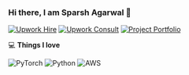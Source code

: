 <!-- <img align="right" src="https://github.com/rajaprerak/rajaprerak/blob/master/developer.gif" alt="Coder GIF" width="420" height="330"> -->



### Hi there, I am Sparsh Agarwal 👋
<!-- ![](https://komarev.com/ghpvc/?username=sparsh-ai&color=yellow&style=flat-square) -->
[![Upwork Hire](https://img.shields.io/badge/Upwork-Hire%20me-blue?style=flat-square&logo=Upwork&logoColor=white&link=https://www.upwork.com/workwith/sparsh)](https://www.upwork.com/workwith/sparsh)
[![Upwork Consult](https://img.shields.io/badge/Upwork-Book%20consultation-blue?style=flat-square&logo=Upwork&logoColor=white&link=https://www.upwork.com/services/product/consultation-1482328258385178624)](https://www.upwork.com/services/product/consultation-1482328258385178624)
[![Project Portfolio](https://img.shields.io/badge/Projects-View%20portfolio-yellowgreen?style=flat-square&logo=appveyor&logoColor=white&link=https://colourful-mammal.super.site/)](https://colourful-mammal.super.site/)

💻 **Things I love**
<!-- - Python <img src="https://media.giphy.com/media/WUlplcMpOCEmTGBtBW/giphy.gif" width="30"> 
- Building AI systems
- Amazon Web Services -->
![PyTorch](https://img.shields.io/badge/-PyTorch-000000?style=flat&logo=pytorch)
![Python](https://img.shields.io/badge/-Python-000000?style=flat&logo=python)
![AWS](https://img.shields.io/badge/AWS-000000?style=flat-square&logo=amazon-aws)

<!-- <a href="https://gitstats.me/sparsh-ai">
    <img width="420" height="auto" align="right" alt="Sparsh's github stats" 
    src="https://github-readme-stats.vercel.app/api?username=sparsh-ai&show_icons=true&theme=dark&count_private=false&include_all_commits=true" />
</a> -->

<!-- 🛠**Tech Stack** -->
<!-- 
![Tensorflow](https://img.shields.io/badge/-Tensorflow-000000?style=flat&logo=tensorflow)
![PyTorch](https://img.shields.io/badge/-PyTorch-000000?style=flat&logo=pytorch)
![Python](https://img.shields.io/badge/-Python-000000?style=flat&logo=python)
![AWS](https://img.shields.io/badge/AWS-000000?style=flat-square&logo=amazon-aws)
![Git](https://img.shields.io/badge/-Git-000000?style=flat&logo=git&logoColor=F05032)

![MySQL](https://img.shields.io/badge/-MySQL-000000?style=flat&logo=MySQL)
![GitHub](https://img.shields.io/badge/-GitHub-000000?style=flat&logo=github&logoColor=FFFFFF)
![Linux](https://img.shields.io/badge/-Linux-000000?style=flat&logo=linux&logoColor=FCC624)
![Heroku](https://img.shields.io/badge/-Heroku-000000?style=flat&logo=heroku)
![OpenCV](https://img.shields.io/badge/-OpenCV-000000?style=flat&logo=opencv) -->

<!-- <div align="center">
    <h3 align="center">Show some &nbsp;❤️&nbsp; by starring some of the repositories!</h3>
</div> -->
